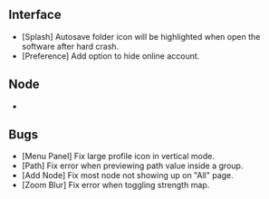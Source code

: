 ## Interface
- [Splash] Autosave folder icon will be highlighted when open the software after hard crash.
- [Preference] Add option to hide online account.

## Node
- 

## Bugs
- [Menu Panel] Fix large profile icon in vertical mode.
- [Path] Fix error when previewing path value inside a group.
- [Add Node] Fix most node not showing up on "All" page.
- [Zoom Blur] Fix error when toggling strength map.

